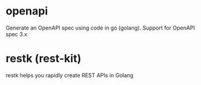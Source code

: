 # openapi
Generate an OpenAPI spec using code in go (golang). Support for OpenAPI spec 3.x

# restk (rest-kit)

restk helps you rapidly create REST APIs in Golang

